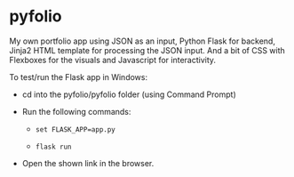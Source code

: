 # pyfolio
My own portfolio app using JSON as an input, Python Flask for backend, Jinja2 HTML template for processing the JSON input. And a bit of CSS with Flexboxes for the visuals and Javascript for interactivity.

To test/run the Flask app in Windows:
- cd into the pyfolio/pyfolio folder (using Command Prompt)
- Run the following commands:

    - ```set FLASK_APP=app.py```

    - ```flask run```

- Open the shown link in the browser.
